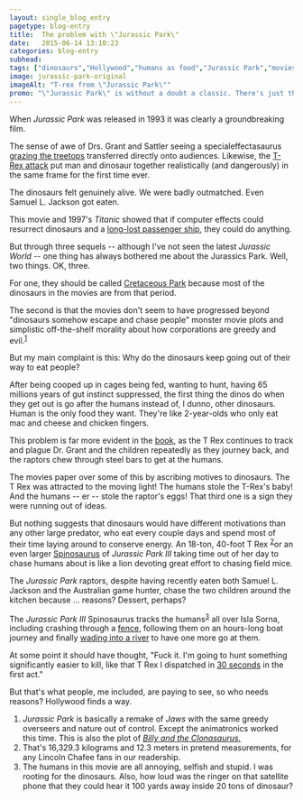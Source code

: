 ```yaml
---
layout: single_blog_entry
pagetype: blog-entry
title:  The problem with \"Jurassic Park\"
date:   2015-06-14 13:10:23
categories: blog-entry
subhead:
tags: ["dinosaurs","Hollywood","humans as food","Jurassic Park","movies","nitpicking","pedantry","plot problems","predators"]
image: jurassic-park-original
imageAlt: "T-rex from \"Jurassic Park\""
promo: "\"Jurassic Park\" is without a doubt a classic. There's just this one thing ... "
---  
```


When *Jurassic Park* was released in 1993 it was clearly a groundbreaking film.

The sense of awe of Drs. Grant and Sattler seeing a specialeffectasaurus [grazing the treetops][1] transferred directly onto audiences. Likewise, the [T-Rex attack][2] put man and dinosaur together realistically (and dangerously) in the same frame for the first time ever.

The dinosaurs felt genuinely alive. We were badly outmatched. Even Samuel L. Jackson got eaten.

This movie and 1997's *Titanic* showed that if computer effects could resurrect dinosaurs and a [long-lost passenger ship][3], they could do anything.

But through three sequels -- although I've not seen the latest *Jurassic World* -- one thing has always bothered me about the Jurassics Park. Well, two things. OK, three.

For one, they should be called [Cretaceous Park][4] because most of the dinosaurs in the movies are from that period.

The second is that the movies don't seem to have progressed beyond "dinosaurs somehow escape and chase people" monster movie plots and simplistic off-the-shelf morality about how corporations are greedy and evil.<sup>[1][10]</sup>

But my main complaint is this: Why do the dinosaurs keep going out of their way to eat people?


After being cooped up in cages being fed, wanting to hunt, having 65 millions years of gut instinct suppressed, the first thing the dinos do when they get out is go after the humans instead of, I dunno, other dinosaurs. Human is the only food they want. They're like 2-year-olds who only eat mac and cheese and chicken fingers.

This problem is far more evident in the [book][5], as the T Rex continues to track and plague Dr. Grant and the children repeatedly as they journey back, and the raptors chew through steel bars to get at the humans.

The movies paper over some of this by ascribing motives to dinosaurs. The T Rex was attracted to the moving light! The humans stole the T-Rex's baby! And the humans -- er -- stole the raptor's eggs! That third one is a sign they were running out of ideas.

But nothing suggests that dinosaurs would have different motivations than any other large predator, who eat every couple days and spend most of their time laying around to conserve energy. An 18-ton, 40-foot T Rex <sup>[2][11]</sup>or an even larger [Spinosaurus][6] of *Jurassic Park III* taking time out of her day to chase humans about is like a lion devoting great effort to chasing field mice.

The *Jurassic Park* raptors, despite having recently eaten both Samuel L. Jackson and the Australian game hunter, chase the two children around the kitchen because ... reasons? Dessert, perhaps?

The *Jurassic Park III* Spinosaurus tracks the humans<sup>[3][12]</sup> all over Isla Sorna, including crashing through a [fence][7], following them on an hours-long boat journey and finally [wading into a river][8] to have one more go at them.

At some point it should have thought, "Fuck it. I'm going to hunt something significantly easier to kill, like that T Rex I dispatched in [30 seconds][9] in the first act."

But that's what people, me included, are paying to see, so who needs reasons? Hollywood finds a way.

1. <span id="footnote-jurassic-one"></span> *Jurassic Park* is basically a remake of *Jaws* with the same greedy overseers and nature out of control. Except the animatronics worked this time. This is also the plot of [*Billy and the Clonasaurus.*][13]
2.  <span id="footnote-jurassic-two"></span>That's 16,329.3 kilograms and 12.3 meters in pretend measurements, for any Lincoln Chafee fans in our readership.
3.  <span id="footnote-jurassic-three"></span>The humans in this movie are all annoying, selfish and stupid. I was rooting for the dinosaurs.  Also, how loud was the ringer on that satellite phone that they could hear it 100 yards away inside 20 tons of dinosaur?


[1]: https://www.youtube.com/watch?v=PJlmYh27MHg
[2]: https://www.youtube.com/watch?v=v5Co3A3fLBo
[3]: https://www.youtube.com/watch?v=ItjXTieWKyI
[4]: https://en.wikipedia.org/wiki/Cretaceous
[5]: https://en.wikipedia.org/wiki/Jurassic_Park_(novel)
[6]: https://en.wikipedia.org/wiki/Spinosaurus
[7]: https://www.youtube.com/watch?v=cVA4BO2v7zs
[8]: https://www.youtube.com/watch?v=Q-LFUnE8zzE
[9]: https://www.youtube.com/watch?v=M7tNqjsclhs
[10]: #footnote-jurassic-one
[11]: #footnote-jurassic-two
[12]: #footnote-jurassic-three
[13]:https://www.youtube.com/watch?v=G5PQAI8nWYQ
